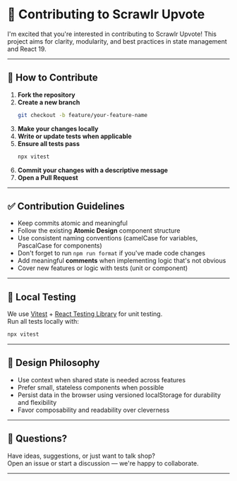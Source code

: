 

# 🧩 Contributing to Scrawlr Upvote

I'm excited that you're interested in contributing to Scrawlr Upvote!
This project aims for clarity, modularity, and best practices in state management and React 19.

---

## 🚀 How to Contribute

1. **Fork the repository**  
2. **Create a new branch**  
   ```bash
   git checkout -b feature/your-feature-name
   ```
3. **Make your changes locally**
4. **Write or update tests when applicable**
5. **Ensure all tests pass**
   ```bash
   npx vitest
   ```
6. **Commit your changes with a descriptive message**
7. **Open a Pull Request**

---

## ✅ Contribution Guidelines

- Keep commits atomic and meaningful
- Follow the existing **Atomic Design** component structure
- Use consistent naming conventions (camelCase for variables, PascalCase for components)
- Don't forget to run `npm run format` if you've made code changes
- Add meaningful **comments** when implementing logic that's not obvious
- Cover new features or logic with tests (unit or component)

---

## 🧪 Local Testing

We use [Vitest](https://vitest.dev) + [React Testing Library](https://testing-library.com/) for unit testing.  
Run all tests locally with:

```bash
npx vitest
```

---

## 🧠 Design Philosophy

- Use context when shared state is needed across features
- Prefer small, stateless components when possible
- Persist data in the browser using versioned localStorage for durability and flexibility
- Favor composability and readability over cleverness

---

## 💬 Questions?

Have ideas, suggestions, or just want to talk shop?  
Open an issue or start a discussion — we're happy to collaborate.

---